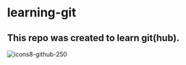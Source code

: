# learning-git

## This repo was created to learn git(hub).

![icons8-github-250](https://user-images.githubusercontent.com/62411607/194124112-55b99a6d-f187-4aa6-92ca-8de8a456fe5e.png)
